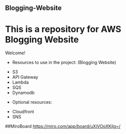 ## Blogging-Website
# This is a repository for AWS Blogging Website 

Welcome!

* Resources to use in the project: (Blogging Website)

- S3
- API Gateway
- Lambda
- SQS
- Dynamodb

* Optional resources:

- Cloudfront
- SNS

##MiroBoard
https://miro.com/app/board/uXjVOoXKjlg=/
